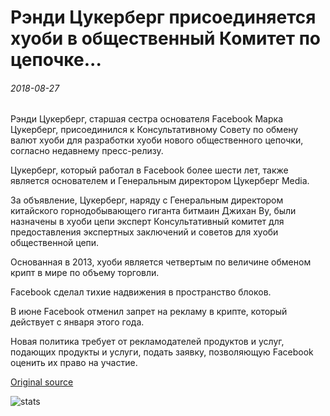 # Рэнди Цукерберг присоединяется хуоби в общественный Комитет по цепочке...

###### 2018-08-27

Рэнди Цукерберг, старшая сестра основателя Facebook Марка Цукерберг, присоединился к Консультативному Совету по обмену валют хуоби для разработки хуоби нового общественного цепочки, согласно недавнему пресс-релизу.

Цукерберг, который работал в Facebook более шести лет, также является основателем и Генеральным директором Цукерберг Media.

За объявление, Цукерберг, наряду с Генеральным директором китайского горнодобывающего гиганта битмаин Джихан Ву, были назначены в хуоби цепи эксперт Консультативный комитет для предоставления экспертных заключений и советов для хуоби общественной цепи.

Основанная в 2013, хуоби является четвертым по величине обменом крипт в мире по объему торговли.

Facebook сделал тихие надвижения в пространство блоков.

В июне Facebook отменил запрет на рекламу в крипте, который действует с января этого года.

Новая политика требует от рекламодателей продуктов и услуг, подающих продукты и услуги, подать заявку, позволяющую Facebook оценить их право на участие.

[Original source](https://cointelegraph.com/news/randi-zuckerberg-joins-huobis-public-blockchain-advisory-committee)

![stats](https://c.statcounter.com/11760860/0/a89fa40b/1/ "stats")